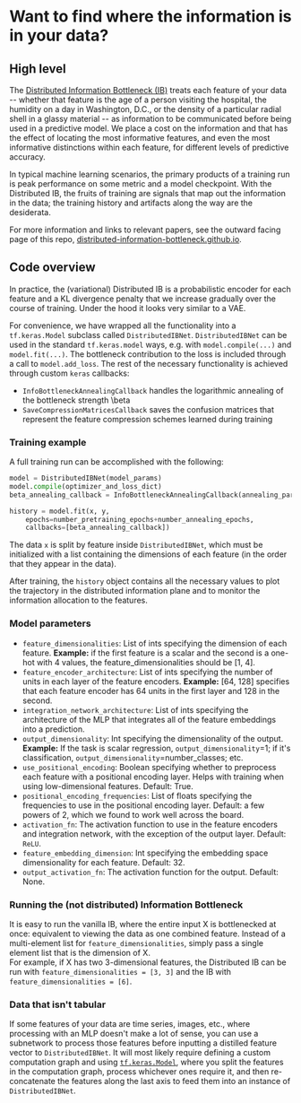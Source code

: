 # Want to find where the information is in your data?

## High level
The [Distributed Information Bottleneck (IB)](https://distributed-information-bottleneck.github.io) treats each feature of your data -- whether that feature is the age of a person visiting the hospital, the humidity on a day in Washington, D.C., or the density of a particular radial shell in a glassy material -- as information to be communicated before being used in a predictive model.  We place a cost on the information and that has the effect of locating the most informative features, and even the most informative distinctions within each feature, for different levels of predictive accuracy.

In typical machine learning scenarios, the primary products of a training run is peak performance on some metric and a model checkpoint. With the Distributed IB, the fruits of training are signals that map out the information in the data; the training history and artifacts along the way are the desiderata.

For more information and links to relevant papers, see the outward facing page of this repo, [distributed-information-bottleneck.github.io](https://distributed-information-bottleneck.github.io).

## Code overview
In practice, the (variational) Distributed IB is a probabilistic encoder for each feature and a KL divergence penalty that we increase gradually over the course of training.
Under the hood it looks very similar to a VAE.

For convenience, we have wrapped all the functionality into a `tf.keras.Model` subclass called `DistributedIBNet`. 
`DistributedIBNet` can be used in the standard `tf.keras.model` ways, e.g. with `model.compile(...)` and `model.fit(...)`. 
The bottleneck contribution to the loss is included through a call to `model.add_loss`.
The rest of the necessary functionality is achieved through custom `keras` callbacks:
- `InfoBottleneckAnnealingCallback` handles the logarithmic annealing of the bottleneck strength \beta
- `SaveCompressionMatricesCallback` saves the confusion matrices that represent the feature compression schemes learned during training

### Training example
A full training run can be accomplished with the following:
```python
model = DistributedIBNet(model_params)
model.compile(optimizer_and_loss_dict)
beta_annealing_callback = InfoBottleneckAnnealingCallback(annealing_params)

history = model.fit(x, y, 
	epochs=number_pretraining_epochs+number_annealing_epochs,
	callbacks=[beta_annealing_callback])
```

The data `x` is split by feature inside `DistributedIBNet`, which must be initialized with a list containing the dimensions of each feature (in the order that they appear in the data).

After training, the `history` object contains all the necessary values to plot the trajectory in the distributed information plane and to monitor the information allocation to the features.

### Model parameters

- `feature_dimensionalities`: List of ints specifying the dimension of each feature.
      **Example:** if the first feature is a scalar and the second is a one-hot with 4 values, 
      the feature_dimensionalities should be [1, 4].
- `feature_encoder_architecture`: List of ints specifying the number of units in each layer of the 
      feature encoders. **Example:** [64, 128] specifies that each feature encoder has 64 units in 
      the first layer and 128 in the second.
- `integration_network_architecture`: List of ints specifying the architecture of the MLP that
      integrates all of the feature embeddings into a prediction.
- `output_dimensionality`: Int specifying the dimensionality of the output. **Example:** If the task is 
      scalar regression, `output_dimensionality`=1; if it's classification, 
      `output_dimensionality`=number_classes; etc.
- `use_positional_encoding`: Boolean specifying whether to preprocess each feature with a 
      positional encoding layer.  Helps with training when using low-dimensional features.
      Default: True.
- `positional_encoding_frequencies`: List of floats specifying the frequencies to use in the
      positional encoding layer.
      Default: a few powers of 2, which we found to work well across the board.
- `activation_fn`: The activation function to use in the feature encoders and integration
      network, with the exception of the output layer.
      Default: `ReLU`.
- `feature_embedding_dimension`: Int specifying the embedding space dimensionality for each
      feature. 
      Default: 32.
- `output_activation_fn`: The activation function for the output. 
      Default: None.

### Running the (not distributed) Information Bottleneck
It is easy to run the vanilla IB, where the entire input X is bottlenecked at once: equivalent to viewing the data as one combined feature.
Instead of a multi-element list for `feature_dimensionalities`, simply pass a single element list that is the dimension of X.  
For example, if X has two 3-dimensional features, the Distributed IB can be run with `feature_dimensionalities = [3, 3]` and the IB with `feature_dimensionalities = [6]`.

### Data that isn't tabular
If some features of your data are time series, images, etc., where processing with an MLP doesn't make a lot of sense, you can use a subnetwork to process those features before inputting a distilled feature vector to `DistributedIBNet`.  It will most likely require defining a custom computation graph and using [`tf.keras.Model`](https://www.tensorflow.org/api_docs/python/tf/keras/Model), where you split the features in the computation graph, process whichever ones require it, and then re-concatenate the features along the last axis to feed them into an instance of `DistributedIBNet`.